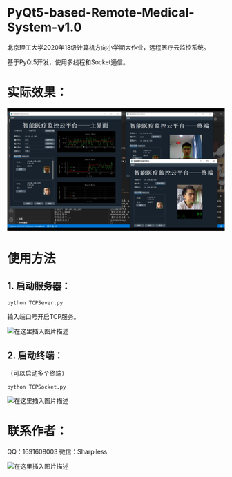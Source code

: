 # PyQt5-based-Remote-Medical-System-v1.0

北京理工大学2020年18级计算机方向小学期大作业，远程医疗云监控系统。

基于PyQt5开发，使用多线程和Socket通信。

# 实际效果：

![](https://github.com/Sharpiless/PyQt5-based-Remote-Medical-System-v1.0/blob/master/R%5DM1JHC_L9Y_78INZY4ZUIK.png)

# 使用方法

## 1. 启动服务器：

```
python TCPSever.py
```

输入端口号开启TCP服务。

![在这里插入图片描述](https://img-blog.csdnimg.cn/20200915101802432.png?x-oss-process=image/watermark,type_ZmFuZ3poZW5naGVpdGk,shadow_10,text_aHR0cHM6Ly9ibG9nLmNzZG4ubmV0L3dlaXhpbl80NDkzNjg4OQ==,size_16,color_FFFFFF,t_70#pic_center)

## 2. 启动终端：
（可以启动多个终端）

```
python TCPSocket.py
```

![在这里插入图片描述](https://img-blog.csdnimg.cn/20200915102024467.jpg?x-oss-process=image/watermark,type_ZmFuZ3poZW5naGVpdGk,shadow_10,text_aHR0cHM6Ly9ibG9nLmNzZG4ubmV0L3dlaXhpbl80NDkzNjg4OQ==,size_16,color_FFFFFF,t_70#pic_center)


# 联系作者：

QQ：1691608003
微信：Sharpiless

![在这里插入图片描述](https://img-blog.csdnimg.cn/20200915101604555.png?x-oss-process=image/watermark,type_ZmFuZ3poZW5naGVpdGk,shadow_10,text_aHR0cHM6Ly9ibG9nLmNzZG4ubmV0L3dlaXhpbl80NDkzNjg4OQ==,size_16,color_FFFFFF,t_70#pic_center)
